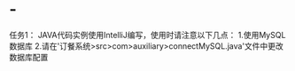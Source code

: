 # -

任务1：
JAVA代码实例使用IntelliJ编写，使用时请注意以下几点：
1.使用MySQL数据库
2.请在'订餐系统>src>com>auxiliary>connectMySQL.java'文件中更改数据库配置
